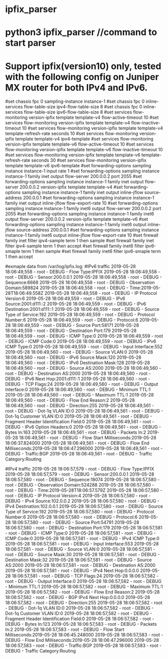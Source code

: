 # ipfix_parser
# python3 ipfix_parser   //command to start parser
# 
# Support ipfix(version10) only, tested with the following config on Juniper MX router for both IPv4 and IPv6.
#set chassis fpc 0 sampling-instance instance-1
#set chassis fpc 0 inline-services flow-table-size ipv4-flow-table-size 8
#set chassis fpc 0 inline-services flow-table-size ipv6-flow-table-size 8
#set services flow-monitoring version-ipfix template template-v4 flow-active-timeout 10
#set services flow-monitoring version-ipfix template template-v4 flow-inactive-timeout 10
#set services flow-monitoring version-ipfix template template-v4 template-refresh-rate seconds 10
#set services flow-monitoring version-ipfix template template-v4 ipv4-template
#set services flow-monitoring version-ipfix template template-v6 flow-active-timeout 10
#set services flow-monitoring version-ipfix template template-v6 flow-inactive-timeout 10
#set services flow-monitoring version-ipfix template template-v6 template-refresh-rate seconds 30
#set services flow-monitoring version-ipfix template template-v6 ipv6-template
#set forwarding-options sampling instance instance-1 input rate 1
#set forwarding-options sampling instance instance-1 family inet output flow-server 200.0.0.2 port 2055
#set forwarding-options sampling instance instance-1 family inet output flow-server 200.0.0.2 version-ipfix template template-v4
#set forwarding-options sampling instance instance-1 family inet output inline-jflow source-address 200.0.0.1
#set forwarding-options sampling instance instance-1 family inet output inline-jflow flow-export-rate 10
#set forwarding-options sampling instance instance-1 family inet6 output flow-server 200.0.0.2 port 2055
#set forwarding-options sampling instance instance-1 family inet6 output flow-server 200.0.0.2 version-ipfix template template-v6
#set forwarding-options sampling instance instance-1 family inet6 output inline-jflow source-address 200.0.0.1
#set forwarding-options sampling instance instance-1 family inet6 output inline-jflow flow-export-rate 10
#set firewall family inet filter ipv4-sample term 1 then sample
#set firewall family inet filter ipv4-sample term 1 then accept
#set firewall family inet6 filter ipv6-smaple term 1 then sample
#set firewall family inet6 filter ipv6-smaple term 1 then accept

#exmaple data from /var/log/ipfix.log:
#IPv6 traffic
2019-05-28 18:06:49,558 - root       - DEBUG    - Flow Type:IPFIX
2019-05-28 18:06:49,558 - root       - DEBUG    - Sensor:200.0.0.1
2019-05-28 18:06:49,558 - root       - DEBUG    - Sequence:6668
2019-05-28 18:06:49,558 - root       - DEBUG    - Observation Domain:589824
2019-05-28 18:06:49,558 - root       - DEBUG    - Time:2019-05-28T18:06:49.558Z
2019-05-28 18:06:49,558 - root       - DEBUG    - IP Protocol Version:6
2019-05-28 18:06:49,559 - root       - DEBUG    - IPv6 Source:2001:d111::2
2019-05-28 18:06:49,559 - root       - DEBUG    - IPv6 Destination:2001:d111::1
2019-05-28 18:06:49,559 - root       - DEBUG    - Source Type of Service:192
2019-05-28 18:06:49,559 - root       - DEBUG    - Protocol Number:6
2019-05-28 18:06:49,559 - root       - DEBUG    - Protocol:6
2019-05-28 18:06:49,559 - root       - DEBUG    - Source Port:58171
2019-05-28 18:06:49,559 - root       - DEBUG    - Destination Port:179
2019-05-28 18:06:49,559 - root       - DEBUG    - ICMP Type:0
2019-05-28 18:06:49,559 - root       - DEBUG    - ICMP Code:0
2019-05-28 18:06:49,559 - root       - DEBUG    - IPv6 ICMP Type:0
2019-05-28 18:06:49,559 - root       - DEBUG    - Input Interface:552
2019-05-28 18:06:49,560 - root       - DEBUG    - Source VLAN:0
2019-05-28 18:06:49,560 - root       - DEBUG    - IPv6 Source Mask:120
2019-05-28 18:06:49,560 - root       - DEBUG    - IPv6 Destination Mask:128
2019-05-28 18:06:49,560 - root       - DEBUG    - Source AS:2000
2019-05-28 18:06:49,560 - root       - DEBUG    - Destination AS:2000
2019-05-28 18:06:49,560 - root       - DEBUG    - IPv6 Next Hop:2001:d111::1
2019-05-28 18:06:49,560 - root       - DEBUG    - TCP Flags:24
2019-05-28 18:06:49,560 - root       - DEBUG    - Output Interface:0
2019-05-28 18:06:49,560 - root       - DEBUG    - Minimum TTL:1
2019-05-28 18:06:49,560 - root       - DEBUG    - Maximum TTL:1
2019-05-28 18:06:49,560 - root       - DEBUG    - Flow End Reason:2
2019-05-28 18:06:49,560 - root       - DEBUG    - Direction:255
2019-05-28 18:06:49,561 - root       - DEBUG    - Dot-1q VLAN ID:0
2019-05-28 18:06:49,561 - root       - DEBUG    - Dot-1q Customer VLAN ID:0
2019-05-28 18:06:49,561 - root       - DEBUG    - Fragment Header Identification Field:0
2019-05-28 18:06:49,561 - root       - DEBUG    - IPv6 Option Headers:0
2019-05-28 18:06:49,561 - root       - DEBUG    - Bytes In:163
2019-05-28 18:06:49,561 - root       - DEBUG    - Packets In:2
2019-05-28 18:06:49,561 - root       - DEBUG    - Flow Start Milliseconds:2019-05-28 18:06:37.824000
2019-05-28 18:06:49,561 - root       - DEBUG    - Flow End Milliseconds:2019-05-28 18:06:47.296000
2019-05-28 18:06:49,561 - root       - DEBUG    - Traffic:BGP
2019-05-28 18:06:49,561 - root       - DEBUG    - Traffic Category:Routing

#IPv4 traffic
2019-05-28 18:06:57,579 - root       - DEBUG    - Flow Type:IPFIX
2019-05-28 18:06:57,579 - root       - DEBUG    - Sensor:200.0.0.1
2019-05-28 18:06:57,580 - root       - DEBUG    - Sequence:18074
2019-05-28 18:06:57,580 - root       - DEBUG    - Observation Domain:524288
2019-05-28 18:06:57,580 - root       - DEBUG    - Time:2019-05-28T18:06:57.579Z
2019-05-28 18:06:57,580 - root       - DEBUG    - IP Protocol Version:4
2019-05-28 18:06:57,580 - root       - DEBUG    - IPv4 Source:102.0.0.2
2019-05-28 18:06:57,580 - root       - DEBUG    - IPv4 Destination:102.0.0.1
2019-05-28 18:06:57,580 - root       - DEBUG    - Source Type of Service:192
2019-05-28 18:06:57,580 - root       - DEBUG    - Protocol Number:6
2019-05-28 18:06:57,580 - root       - DEBUG    - Protocol:6
2019-05-28 18:06:57,580 - root       - DEBUG    - Source Port:54791
2019-05-28 18:06:57,580 - root       - DEBUG    - Destination Port:179
2019-05-28 18:06:57,581 - root       - DEBUG    - ICMP Type:0
2019-05-28 18:06:57,581 - root       - DEBUG    - ICMP Code:0
2019-05-28 18:06:57,581 - root       - DEBUG    - IPv4 ICMP Type:0
2019-05-28 18:06:57,581 - root       - DEBUG    - Input Interface:553
2019-05-28 18:06:57,581 - root       - DEBUG    - Source VLAN:0
2019-05-28 18:06:57,581 - root       - DEBUG    - Source Mask:30
2019-05-28 18:06:57,581 - root       - DEBUG    - Destination Mask:32
2019-05-28 18:06:57,581 - root       - DEBUG    - Source AS:2000
2019-05-28 18:06:57,581 - root       - DEBUG    - Destination AS:2000
2019-05-28 18:06:57,581 - root       - DEBUG    - IPv4 Next Hop:0.0.0.0
2019-05-28 18:06:57,581 - root       - DEBUG    - TCP Flags:24
2019-05-28 18:06:57,582 - root       - DEBUG    - Output Interface:0
2019-05-28 18:06:57,582 - root       - DEBUG    - Minimum TTL:1
2019-05-28 18:06:57,582 - root       - DEBUG    - Maximum TTL:1
2019-05-28 18:06:57,582 - root       - DEBUG    - Flow End Reason:2
2019-05-28 18:06:57,582 - root       - DEBUG    - BGP IPv4 Next Hop:0.0.0.0
2019-05-28 18:06:57,582 - root       - DEBUG    - Direction:255
2019-05-28 18:06:57,582 - root       - DEBUG    - Dot-1q VLAN ID:0
2019-05-28 18:06:57,582 - root       - DEBUG    - Dot-1q Customer VLAN ID:0
2019-05-28 18:06:57,582 - root       - DEBUG    - Fragment Header Identification Field:0
2019-05-28 18:06:57,582 - root       - DEBUG    - Bytes In:123
2019-05-28 18:06:57,583 - root       - DEBUG    - Packets In:2
2019-05-28 18:06:57,583 - root       - DEBUG    - Flow Start Milliseconds:2019-05-28 18:06:45.248000
2019-05-28 18:06:57,583 - root       - DEBUG    - Flow End Milliseconds:2019-05-28 18:06:47.296000
2019-05-28 18:06:57,583 - root       - DEBUG    - Traffic:BGP
2019-05-28 18:06:57,583 - root       - DEBUG    - Traffic Category:Routing
